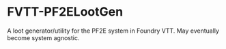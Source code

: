 # FVTT-PF2ELootGen
A loot generator/utility for the PF2E system in Foundry VTT. May eventually become system agnostic.
